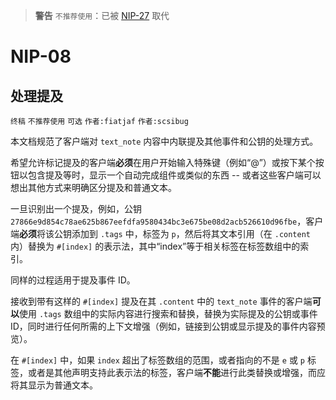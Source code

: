 > __警告__  `不推荐使用`：已被 [NIP-27](27.md) 取代

NIP-08
======

处理提及
--------

`终稿` `不推荐使用` `可选` `作者:fiatjaf` `作者:scsibug`

本文档规范了客户端对 `text_note` 内容中内联提及其他事件和公钥的处理方式。

希望允许标记提及的客户端**必须**在用户开始输入特殊键（例如“@”）或按下某个按钮以包含提及等时，显示一个自动完成组件或类似的东西 -- 或者这些客户端可以想出其他方式来明确区分提及和普通文本。

一旦识别出一个提及，例如，公钥 `27866e9d854c78ae625b867eefdfa9580434bc3e675be08d2acb526610d96fbe`，客户端**必须**将该公钥添加到 `.tags` 中，标签为 `p`，然后将其文本引用（在 `.content` 内）替换为 `#[index]` 的表示法，其中“index”等于相关标签在标签数组中的索引。

同样的过程适用于提及事件 ID。

接收到带有这样的 `#[index]` 提及在其 `.content` 中的 `text_note` 事件的客户端**可以**使用 `.tags` 数组中的实际内容进行搜索和替换，替换为实际提及的公钥或事件 ID，同时进行任何所需的上下文增强（例如，链接到公钥或显示提及的事件内容预览）。

在 `#[index]` 中，如果 `index` 超出了标签数组的范围，或者指向的不是 `e` 或 `p` 标签，或者是其他声明支持此表示法的标签，客户端**不能**进行此类替换或增强，而应将其显示为普通文本。
